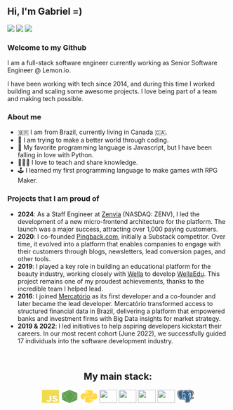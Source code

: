 
## Hi, I'm Gabriel =)

<div>
  <a href = "mailto:contatomoterani@gmail.com"><img src="https://img.shields.io/badge/-Gmail-%23333?style=for-the-badge&logo=gmail&logoColor=white" target="_blank"></a>
  <a href="https://www.linkedin.com/in/gabemoterani/" target="_blank"><img src="https://img.shields.io/badge/-LinkedIn-%230077B5?style=for-the-badge&logo=linkedin&logoColor=white" target="_blank"></a>
  <a href="https://api.whatsapp.com/send?phone=1+416+2309864&text=HiGabe!" target="_blank"><img src="https://img.shields.io/badge/WhatsApp-25D366?style=for-the-badge&logo=whatsapp&logoColor=white" target="_blank"></a>
<!--   <a href="https://github.com/gabrielmoterani/gabrielmoterani/blob/master/RESUME.pdf" target="_blank"><img src="https://img.shields.io/badge/Resume-F7DF1E?style=for-the-badge&logo=javascript&logoColor=black" target="_blank"></a>
 -->
 </div>

###  Welcome to my Github

 I am a full-stack software engineer currently working as Senior Software Engineer @ Lemon.io.

 I have been working with tech since 2014, and during this time I worked building and scaling some awesome projects. I love being part of a team and
 making tech possible. 



### About me

 + 🇧🇷 I am from Brazil, currently living in Canada 🇨🇦.
 + 🚀 I am trying to make a better world through coding.
 + 🦖 My favorite programming language is Javascript, but I have been falling in love with Python.
 + 👨🏻‍🏫 I love to teach and share knowledge.
 + 🕹 I learned my first programming language to make games with RPG Maker.
 



### Projects that I am proud of

- **2024**: As a Staff Engineer at [Zenvia](https://www.zenvia.com) (NASDAQ: ZENV), I led the development of a new micro-frontend architecture for the platform. The launch was a major success, attracting over 1,000 paying customers.  
- **2020**: I co-founded [Pingback.com](https://www.pingback.com), initially a Substack competitor. Over time, it evolved into a platform that enables companies to engage with their customers through blogs, newsletters, lead conversion pages, and other tools.  
- **2019**: I played a key role in building an educational platform for the beauty industry, working closely with [Wella](https://www.wella.com/) to develop [WellaEdu](https://www.wellaedu.com.br). This project remains one of my proudest achievements, thanks to the incredible team I helped lead.  
- **2016**: I joined [Mercatório](https://www.mercatorio.com.br) as its first developer and a co-founder and later became the lead developer. Mercatório transformed access to structured financial data in Brazil, delivering a platform that empowered banks and investment firms with Big Data insights for market strategy.  
- **2019 & 2022**: I led initiatives to help aspiring developers kickstart their careers. In our most recent cohort (June 2022), we successfully guided 17 individuals into the software development industry.  

<br>

<h2 align="center">My main stack:</h2>
<div align="center">
  <img align="center"  height="30" width="40" src="https://raw.githubusercontent.com/devicons/devicon/master/icons/javascript/javascript-plain.svg">
  <img align="center"  height="30" width="40" src="https://raw.githubusercontent.com/devicons/devicon/master/icons/nodejs/nodejs-plain.svg">
  <img align="center"  height="30" width="40" src="https://raw.githubusercontent.com/devicons/devicon/master/icons/python/python-plain.svg">
  <img align="center"  height="30" width="40" src="https://cdn.jsdelivr.net/gh/devicons/devicon/icons/react/react-original.svg">
  <img align="center"  height="30" width="40" src="https://cdn.jsdelivr.net/gh/devicons/devicon/icons/svelte/svelte-original.svg">
  <img align="center"  height="30" width="40" src="https://cdn.jsdelivr.net/gh/devicons/devicon/icons/terraform/terraform-original.svg">
  <img align="center"  height="30" width="40" src="https://cdn.jsdelivr.net/gh/devicons/devicon/icons/docker/docker-original.svg">
  <img align="center"  height="30" width="40" src="https://raw.githubusercontent.com/devicons/devicon/master/icons/postgresql/postgresql-original.svg">
</div>

<br>
<br>




